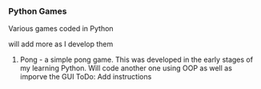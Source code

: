 ### Python Games

Various games coded in Python

will add more as I develop them

1. Pong - a simple pong game. This was developed in the early stages of my learning Python. Will code another one using OOP as well as imporve the GUI
  ToDo: Add instructions
